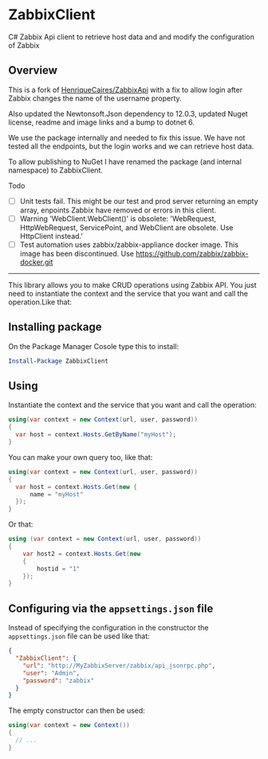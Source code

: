 # ZabbixClient
C# Zabbix Api client to retrieve host data and and modify the configuration of Zabbix

## Overview

This is a fork of [HenriqueCaires/ZabbixApi](https://github.com/HenriqueCaires/ZabbixApi) with a fix to allow login after Zabbix changes the name of the username property.

Also updated the Newtonsoft.Json dependency to 12.0.3, updated Nuget license, readme and image links and a bump to dotnet 6.

We use the package internally and needed to fix this issue. We have not tested all the endpoints, but the login works and we can retrieve host data.

To allow publishing to NuGet I have renamed the package (and internal namespace) to ZabbixClient.

Todo
- [ ] Unit tests fail. This might be our test and prod server returning an empty array, enpoints Zabbix have removed or errors in this client.
- [ ] Warning 'WebClient.WebClient()' is obsolete: 'WebRequest, HttpWebRequest, ServicePoint, and WebClient are obsolete. Use HttpClient instead.'
- [ ] Test automation uses zabbix/zabbix-appliance docker image. This image has been discontinued. Use https://github.com/zabbix/zabbix-docker.git
---

This library allows you to make CRUD operations using Zabbix API.
You just need to instantiate the context and the service that you want and call the operation.Like that:

## Installing package

On the Package Manager Cosole type this to install:

```powershell
Install-Package ZabbixClient
```

## Using

Instantiate the context and the service that you want and call the operation:

```csharp
using(var context = new Context(url, user, password))
{
  var host = context.Hosts.GetByName("myHost");
}
```

You can make your own query too, like that:

```csharp
using(var context = new Context(url, user, password))
{
  var host = context.Hosts.Get(new {
      name = "myHost"
  });
}
```

Or that:

```csharp
using (var context = new Context(url, user, password))
{
    var host2 = context.Hosts.Get(new
    {
        hostid = "1"
    });
}
```

## Configuring via the `appsettings.json` file

Instead of specifying the configuration in the constructor the `appsettings.json` file can be used like that:

```json
{
  "ZabbixClient": {
    "url": "http://MyZabbixServer/zabbix/api_jsonrpc.php",
    "user": "Admin",
    "password": "zabbix"
  }
}

```

The empty constructor can then be used:

```csharp
using(var context = new Context())
{
  // ...
}
```
